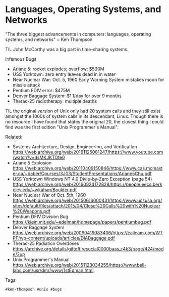 # Languages, Operating Systems, and Networks

"The three biggest advancements in computers: languages, operating
systems, and networks" ~ Ken Thompson

TIL John McCarthy was a big part in time-sharing systems.

Infamous Bugs

* Ariane 5: rocket explodes; overflow; $500M
* USS Yorktown: zero entry leaves dead in in water
* Near Nuclear War: Oct. 5, 1960 Early Warning System mistakes moon for missle attack
* Pentium FDIV error: $475M
* Denver Baggage System: $1.1/day for over 9 months
* Therac-25 radiotherapy: multiple deaths

TIL the original version of Unix only had 20 system calls and they still
exist amongst the 1000s of system calls in its descendant, Linux. Though
there is no resource I have found that states the original 20, the
closest thing I could find was the first edition "Unix Programmer's
Manual".

Related:

* Systems Architecture, Design, Engineering, and Verification
	<https://web.archive.org/web/20161125081247/https://www.youtube.com/watch?v=dsMKJKTOte0>
* Ariane 5 Explosion
	<https://web.archive.org/web/20110409150846/https://www.cas.mcmaster.ca/~baber/Courses/3J03/StudentPresentations/Ariane5Chu.pdf>
* USS Yorktown Windows NT 4.0 Divie-by-Zero Exception (page 54)
	<https://web.archive.org/web/20160924172828/https://people.eecs.berkeley.edu/~wkahan/Boulder.pdf>
* Near Nuclear War of Oct. 5th, 1960
	<https://web.archive.org/web/20150616000431/https://www.ucsusa.org/sites/default/files/attach/2015/04/Close%20Calls%20with%20Nuclear%20Weapons.pdf>
* Pentium DFIV Division Bug
	<https://klein.mit.edu/~edelman/homepage/papers/pentiumbug.pdf>
* Denver Baggage System
	<https://web.archive.org/web/20090419083406/https://calleam.com/WTPF/wp-content/uploads/articles/DIABaggage.pdf>
* Therac-25 Radiation Overdoses
	<https://archive.org/details/giftoffiresocial0000baas_r4k3/page/424/mode/2up>
* Unix Programmer's Manual
	<https://web.archive.org/web/20151123034255/https://www.bell-labs.com/usr/dmr/www/1stEdman.html>

Tags:

	#ken-thompson #unix #bugs
